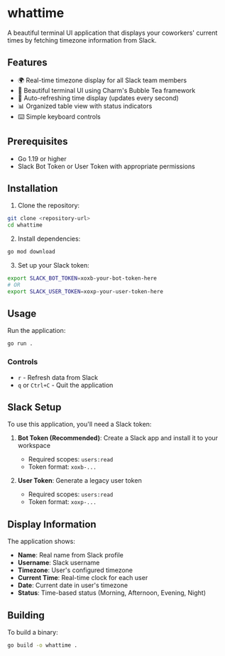 # whattime

A beautiful terminal UI application that displays your coworkers' current times by fetching timezone information from Slack.

## Features

- 🌍 Real-time timezone display for all Slack team members
- 🎨 Beautiful terminal UI using Charm's Bubble Tea framework
- 🔄 Auto-refreshing time display (updates every second)
- 📊 Organized table view with status indicators
- ⌨️ Simple keyboard controls

## Prerequisites

- Go 1.19 or higher
- Slack Bot Token or User Token with appropriate permissions

## Installation

1. Clone the repository:
```bash
git clone <repository-url>
cd whattime
```

2. Install dependencies:
```bash
go mod download
```

3. Set up your Slack token:
```bash
export SLACK_BOT_TOKEN=xoxb-your-bot-token-here
# OR
export SLACK_USER_TOKEN=xoxp-your-user-token-here
```

## Usage

Run the application:
```bash
go run .
```

### Controls

- `r` - Refresh data from Slack
- `q` or `Ctrl+C` - Quit the application

## Slack Setup

To use this application, you'll need a Slack token:

1. **Bot Token (Recommended)**: Create a Slack app and install it to your workspace
   - Required scopes: `users:read`
   - Token format: `xoxb-...`

2. **User Token**: Generate a legacy user token
   - Required scopes: `users:read`
   - Token format: `xoxp-...`

## Display Information

The application shows:
- **Name**: Real name from Slack profile
- **Username**: Slack username
- **Timezone**: User's configured timezone
- **Current Time**: Real-time clock for each user
- **Date**: Current date in user's timezone
- **Status**: Time-based status (Morning, Afternoon, Evening, Night)

## Building

To build a binary:
```bash
go build -o whattime .
```